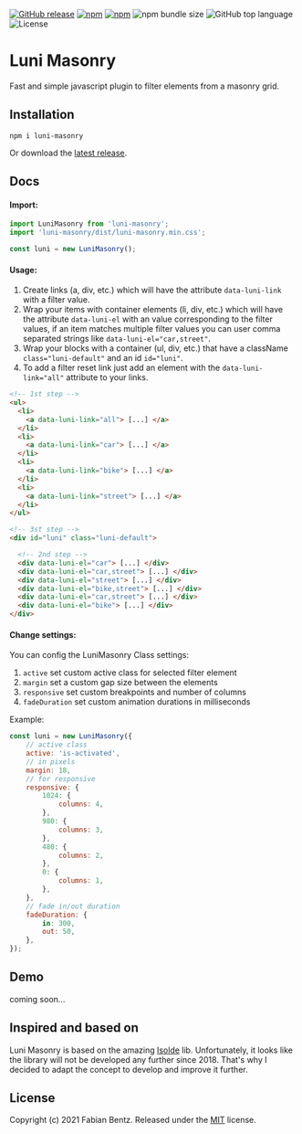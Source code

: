 <p>
  <a href="https://github.com/bentzibentz/luni-masonry/releases" target="_blank"><img alt="GitHub release" src="https://img.shields.io/github/v/release/bentzibentz/luni-masonry?include_prereleases&style=flat-square"></a>
  <a href="https://npmjs.com/package/luni-masonry" target="_blank"><img alt="npm" src="https://img.shields.io/npm/v/luni-masonry?style=flat-square"></a>
  <a href="https://npmjs.com/package/luni-masonry" target="_blank"><img alt="npm" src="https://img.shields.io/npm/dt/luni-masonry?style=flat-square"></a>
  <img alt="npm bundle size" src="https://img.shields.io/bundlephobia/minzip/luni?style=flat-square">
  <img alt="GitHub top language" src="https://img.shields.io/github/languages/top/bentzibentz/luni?style=flat-square">
  <img alt="License" src="https://img.shields.io/github/license/bentzibentz/luni-masonry">
</p>

# Luni Masonry

Fast and simple javascript plugin to filter elements from a masonry grid.

Installation
---------

```
npm i luni-masonry
```

Or download the [latest release](https://github.com/bentzibentz/luni/releases).


Docs
---------

#### Import:

```js
import LuniMasonry from 'luni-masonry';
import 'luni-masonry/dist/luni-masonry.min.css';

const luni = new LuniMasonry();
```

#### Usage:
1. Create links (a, div, etc.) which will have the attribute `data-luni-link` with a filter value.
2. Wrap your items with container elements (li, div, etc.) which will have the attribute `data-luni-el` with an value corresponding to the filter values, if an item matches multiple filter values you can user comma separated strings like `data-luni-el="car,street"`.
3. Wrap your blocks with a container (ul, div, etc.) that have a className `class="luni-default"` and an id `id="luni"`.
4. To add a filter reset link just add an element with the `data-luni-link="all"` attribute to your links.

```html
<!-- 1st step -->
<ul>
  <li>
    <a data-luni-link="all"> [...] </a>
  </li>
  <li>
    <a data-luni-link="car"> [...] </a>
  </li>
  <li>
    <a data-luni-link="bike"> [...] </a>
  </li>
  <li>
    <a data-luni-link="street"> [...] </a>
  </li>
</ul>

<!-- 3st step -->
<div id="luni" class="luni-default">

  <!-- 2nd step -->
  <div data-luni-el="car"> [...] </div>
  <div data-luni-el="car,street"> [...] </div>
  <div data-luni-el="street"> [...] </div>
  <div data-luni-el="bike,street"> [...] </div>
  <div data-luni-el="car,street"> [...] </div>
  <div data-luni-el="bike"> [...] </div>
</div>
```

#### Change settings:
You can config the LuniMasonry Class settings:
1. `active` set custom active class for selected filter element
2. `margin` set a custom gap size between the elements
3. `responsive` set custom breakpoints and number of columns
4. `fadeDuration` set custom animation durations in milliseconds

Example:
```js
const luni = new LuniMasonry({
    // active class
    active: 'is-activated',
    // in pixels
    margin: 18,
    // for responsive
    responsive: {
        1024: {
            columns: 4,
        },
        980: {
            columns: 3,
        },
        480: {
            columns: 2,
        },
        0: {
            columns: 1,
        },
    },
    // fade in/out duration
    fadeDuration: {
        in: 300,
        out: 50,
    },
});
```

Demo
---------
coming soon…

Inspired and based on
---------

Luni Masonry is based on the amazing [Isolde](https://github.com/TristanBlg/Isolde) lib. Unfortunately, it looks like the library will not be developed any further since 2018. That's why I decided to adapt the concept to develop and improve it further.

License
-------

Copyright (c) 2021 Fabian Bentz.
Released under the [MIT](LICENSE) license.
